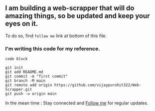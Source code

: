 ## I am building a web-scrapper that will do amazing things, so be updated and keep your eyes on it.

To do so, find `follow me` link at bottom of this file.
### I'm writing this code for my reference.


`
code block
`
```
git init
git add README.md
git commit -m "first commit"
git branch -M main
git remote add origin https://github.com/vijaypurohit322/Web-Scrapper.git
git push -u origin main
```
In the mean time : Stay connected and [Follow me](https://github.com/vijaypurohit322) for regular updates.
